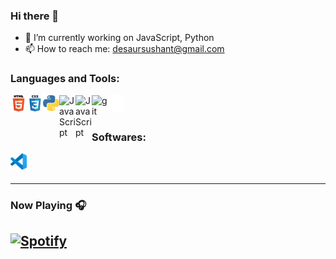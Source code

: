 ### Hi there 👋

- 🔭 I’m currently working on JavaScript, Python
- 📫 How to reach me: desaursushant@gmail.com


### Languages and Tools:


<a href="https://www.w3.org/html/" target="_blank"><img align="left" alt="HTML5" width="26px" src="https://raw.githubusercontent.com/github/explore/80688e429a7d4ef2fca1e82350fe8e3517d3494d/topics/html/html.png" /></a>
<a href="https://www.w3schools.com/css/" target="_blank"><img align="left" alt="CSS3" width="26px" src="https://raw.githubusercontent.com/github/explore/80688e429a7d4ef2fca1e82350fe8e3517d3494d/topics/css/css.png" /></a>
<a href="https://www.python.org" target="_blank"> <img align="left" alt="Python" width="26px" src="https://github.com/Aakarsh-B/trying-repos/blob/master/python-5.svg?raw=true"/> </a>
<a href="https://developer.mozilla.org/en-US/docs/Web/JavaScript" target="_blank"> <img align="left" alt="JavaScript" width="26px" src="https://www.datocms-assets.com/48401/1637694888-javascript-logo.svg"/> </a>
<a href="https://nodejs.org/en/" target="_blank"> <img align="left" alt="JavaScript" width="26px" src="https://upload.wikimedia.org/wikipedia/commons/thumb/d/d9/Node.js_logo.svg/885px-Node.js_logo.svg.png?20170401104355"/> </a>

<a href="https://git-scm.com/" target="_blank"> <img align="left" alt="git" width="26px" src="https://www.vectorlogo.zone/logos/git-scm/git-scm-icon.svg"/> </a>
<img align="left" alt="GitHub" width="26px" src="https://github.com/Aakarsh-B/trying-repos/blob/master/github.svg" />
<br />
<br />
### Softwares:

<img align="left" alt="Visual Studio Code" width="26px" src="https://raw.githubusercontent.com/github/explore/80688e429a7d4ef2fca1e82350fe8e3517d3494d/topics/visual-studio-code/visual-studio-code.png" />


<br />
<br />


---

### Now Playing 🎧

[![Spotify](https://github-readme-remake.vercel.app/api/spotify)](https://open.spotify.com/user/31qyuyqytk6auaukf3xhznm66doi)
<br/>
---
<!--
**sushantdesaur/sushantdesaur** is a ✨ _special_ ✨ repository because its `README.md` (this file) appears on your GitHub profile.

Here are some ideas to get you started:

- 🔭 I’m currently working on ...
- 🌱 I’m currently learning ...
- 👯 I’m looking to collaborate on ...
- 🤔 I’m looking for help with ...
- 💬 Ask me about ...
- 📫 How to reach me: ...
- 😄 Pronouns: ...
- ⚡ Fun fact: ...
-->
